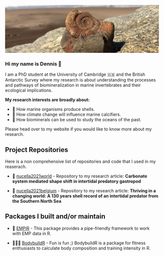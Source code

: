 ![](header.png)

### Hi my name is Dennis 👋
I am a PhD student at the University of Cambridge 🇬🇧 and the British Antarctic Survey where my research is about understanding the processes and pathways of biomineralization in marine invertebrates and their ecological implications. 

**My research interests are broadly about:**
- 🐚 How marine organisms produce shells.
- 🌊 How climate change will influence marine calcifiers.
- 💎 How biominerals can be used to study the oceans of the past.

Please head over to my website if you would like to know more about my research.

## Project Repositories
Here is a non comprehensive list of repositories and code that I used in my reaserach.

- 🐚 [nucella2021world](https://github.com/dm807cam/nucella2021world) - Repository to my research article: **Carbonate system mediated shape shift in intertidal predatory gastropod**

- 🐚 [nucella2021belgium](https://github.com/dm807cam/nucella2021belgium) - Repository to my research article: **Thriving in a changing world: A 130 years shell record of an intertidal predator from the Southern North Sea**


## Packages I built and/or maintain

- 🔬 [EMPiR](https://github.com/dm807cam/EMPiR) - This package provides a pipe-friendly framework to work with EMP data in R. 

- 🏋🏼‍♂️ [BodybuildR](https://github.com/dm807cam/BodybuildR) - Fun is fun ;) BodybuildR is a package for fitness enthusiasts to calculate body composition and training intensity in R.  
